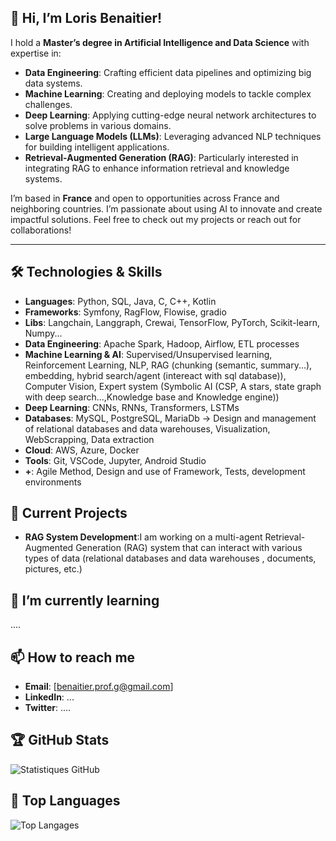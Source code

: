 
## 👋 Hi, I’m Loris Benaitier!

I hold a **Master’s degree in Artificial Intelligence and Data Science** with expertise in:

- **Data Engineering**: Crafting efficient data pipelines and optimizing big data systems.
- **Machine Learning**: Creating and deploying models to tackle complex challenges.
- **Deep Learning**: Applying cutting-edge neural network architectures to solve problems in various domains.
- **Large Language Models (LLMs)**: Leveraging advanced NLP techniques for building intelligent applications.
- **Retrieval-Augmented Generation (RAG)**: Particularly interested in integrating RAG to enhance information retrieval and knowledge systems.

I’m based in **France** and open to opportunities across France and neighboring countries. I’m passionate about using AI to innovate and create impactful solutions. Feel free to check out my projects or reach out for collaborations!

---

## 🛠 Technologies & Skills

- **Languages**: Python, SQL, Java, C, C++, Kotlin
- **Frameworks**: Symfony, RagFlow, Flowise, gradio
- **Libs**: Langchain, Langgraph, Crewai, TensorFlow, PyTorch, Scikit-learn, Numpy...
- **Data Engineering**: Apache Spark, Hadoop, Airflow, ETL processes
- **Machine Learning & AI**: Supervised/Unsupervised learning, Reinforcement Learning, NLP, RAG (chunking (semantic, summary...), embedding, hybrid search/agent (intereact with sql database)), Computer Vision, Expert system (Symbolic AI (CSP, A stars, state graph with deep search...,Knowledge base and Knowledge engine))
- **Deep Learning**: CNNs, RNNs, Transformers, LSTMs
- **Databases**: MySQL, PostgreSQL, MariaDb -> Design and management of relational databases and data warehouses, Visualization, WebScrapping, Data extraction
- **Cloud**: AWS, Azure, Docker
- **Tools**: Git, VSCode, Jupyter, Android Studio
- **+**: Agile Method, Design and use of Framework, Tests, development environments

## 🔭 Current Projects
- **RAG System Development**:I am working on a multi-agent Retrieval-Augmented Generation (RAG) system that can interact with various types of data (relational databases and data warehouses , documents, pictures, etc.)

## 🌱 I’m currently learning
....

## 📫 How to reach me
- **Email**: [benaitier.prof.g@gmail.com]
- **LinkedIn**: ...
- **Twitter**: ....

## 🏆 GitHub Stats

![Statistiques GitHub](https://github-readme-stats.vercel.app/api?username=Balerion14&show_icons=true&theme=radical)

## 🌟 Top Languages

![Top Langages](https://github-readme-stats.vercel.app/api/top-langs/?username=Balerion14&layout=compact&theme=radical&count_private=true)


